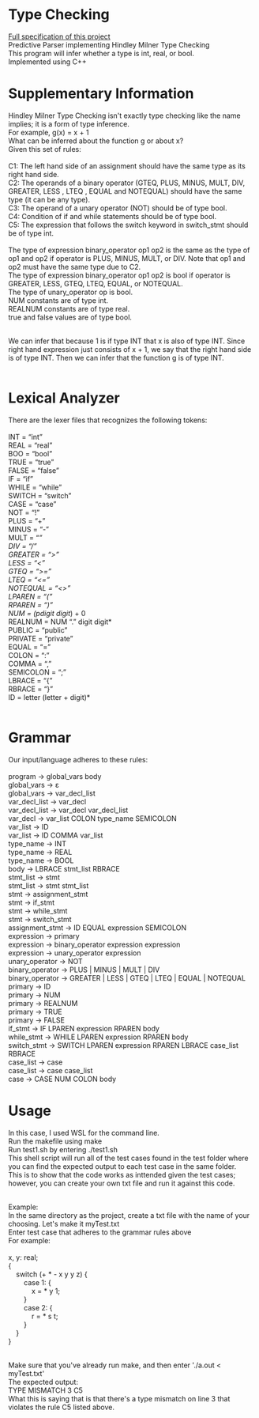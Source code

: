 # Type Checking
[Full specification of this project](https://github.com/TheMadBen/Predictive_Parser_Hindley/blob/master/CSE340_Project3.pdf)<br>
Predictive Parser implementing Hindley Milner Type Checking<br>
This program will infer whether a type is int, real, or bool.<br>
Implemented using C++<br>

# Supplementary Information
Hindley Milner Type Checking isn't exactly type checking like the name implies; it is a form of type inference.<br>
For example, g(x) = x + 1<br>
What can be inferred about the function g or about x?<br>
Given this set of rules:<br><br>
C1: The left hand side of an assignment should have the same type as its right hand side.<br>
C2: The operands of a binary operator (GTEQ, PLUS, MINUS, MULT, DIV, GREATER, LESS , LTEQ , EQUAL and NOTEQUAL) should have the same type (it can be any type).<br>
C3: The operand of a unary operator (NOT) should be of type bool.<br>
C4: Condition of if and while statements should be of type bool.<br>
C5: The expression that follows the switch keyword in switch_stmt should be of type int.<br><br>
The type of expression binary_operator op1 op2 is the same as the type of op1 and op2 if operator is PLUS, MINUS, MULT, or DIV. Note that op1 and op2 must have the same type due to C2.<br>
The type of expression binary_operator op1 op2 is bool if operator is GREATER, LESS, GTEQ, LTEQ, EQUAL, or NOTEQUAL.<br>
The type of unary_operator op is bool.<br>
NUM constants are of type int.<br>
REALNUM constants are of type real.<br>
true and false values are of type bool.<br><br>

We can infer that because 1 is if type INT that x is also of type INT. Since right hand expression just consists of x + 1, we say that the right hand side is of type INT. Then we can infer that the function g is of type INT.<br><br>

# Lexical Analyzer
There are the lexer files that recognizes the following tokens:<br><br>
INT = “int”<br>
REAL = “real”<br>
BOO = “bool”<br>
TRUE = “true”<br>
FALSE = “false”<br>
IF = “if”<br>
WHILE = “while”<br>
SWITCH = “switch”<br>
CASE = “case”<br>
NOT = “!”<br>
PLUS = “+”<br>
MINUS = “-”<br>
MULT = “*”<br>
DIV = “/”<br>
GREATER = “>”<br>
LESS = “<”<br>
GTEQ = “>=”<br>
LTEQ = “<=”<br>
NOTEQUAL = “<>”<br>
LPAREN = “(”<br>
RPAREN = “)”<br>
NUM = (pdigit digit*) + 0<br>
REALNUM = NUM “.” digit digit*<br>
PUBLIC = “public”<br>
PRIVATE = “private”<br>
EQUAL = “=”<br>
COLON = “:”<br>
COMMA = “,”<br>
SEMICOLON = “;”<br>
LBRACE = “{”<br>
RBRACE = “}”<br>
ID = letter (letter + digit)*<br><br>

# Grammar
Our input/language adheres to these rules:<br><br>
program -> global_vars body<br>
global_vars -> ε<br>
global_vars -> var_decl_list<br>
var_decl_list -> var_decl<br>
var_decl_list -> var_decl var_decl_list<br>
var_decl -> var_list COLON type_name SEMICOLON<br>
var_list -> ID<br>
var_list -> ID COMMA var_list<br>
type_name -> INT<br>
type_name -> REAL<br>
type_name -> BOOL<br>
body -> LBRACE stmt_list RBRACE<br>
stmt_list -> stmt<br>
stmt_list -> stmt stmt_list<br>
stmt -> assignment_stmt<br>
stmt -> if_stmt<br>
stmt -> while_stmt<br>
stmt -> switch_stmt<br>
assignment_stmt -> ID EQUAL expression SEMICOLON<br>
expression -> primary<br>
expression -> binary_operator expression expression<br>
expression -> unary_operator expression<br>
unary_operator -> NOT<br>
binary_operator -> PLUS | MINUS | MULT | DIV<br>
binary_operator -> GREATER | LESS | GTEQ | LTEQ | EQUAL | NOTEQUAL<br>
primary -> ID<br>
primary -> NUM<br>
primary -> REALNUM<br>
primary -> TRUE<br>
primary -> FALSE<br>
if_stmt -> IF LPAREN expression RPAREN body<br>
while_stmt -> WHILE LPAREN expression RPAREN body<br>
switch_stmt -> SWITCH LPAREN expression RPAREN LBRACE case_list RBRACE<br>
case_list -> case<br>
case_list -> case case_list<br>
case -> CASE NUM COLON body<br>

# Usage
In this case, I used WSL for the command line.<br>
Run the makefile using make<br>
Run test1.sh by entering ./test1.sh<br>
This shell script will run all of the test cases found in the test folder where you can find the expected output to each test case in the same folder.<br>
This is to show that the code works as inttended given the test cases; however, you can create your own txt file and run it against this code.<br><br>

Example:<br>
In the same directory as the project, create a txt file with the name of your choosing. Let's make it myTest.txt<br>
Enter test case that adheres to the grammar rules above<br>
For example:<br><br>
x, y: real;<br>
{<br>
&nbsp;&nbsp;&nbsp;&nbsp;switch (+ * - x y y z) {<br>
&nbsp;&nbsp;&nbsp;&nbsp;&nbsp;&nbsp;&nbsp;&nbsp;case 1: {<br>
&nbsp;&nbsp;&nbsp;&nbsp;&nbsp;&nbsp;&nbsp;&nbsp;&nbsp;&nbsp;&nbsp;&nbsp;x = * y 1;<br>
&nbsp;&nbsp;&nbsp;&nbsp;&nbsp;&nbsp;&nbsp;&nbsp;}<br>
&nbsp;&nbsp;&nbsp;&nbsp;&nbsp;&nbsp;&nbsp;&nbsp;case 2: {<br>
&nbsp;&nbsp;&nbsp;&nbsp;&nbsp;&nbsp;&nbsp;&nbsp;&nbsp;&nbsp;&nbsp;&nbsp;r = * s t;<br>
&nbsp;&nbsp;&nbsp;&nbsp;&nbsp;&nbsp;&nbsp;&nbsp;}<br>
&nbsp;&nbsp;&nbsp;&nbsp;}<br>
}<br><br>

Make sure that you've already run make, and then enter './a.out < myTest.txt'<br>
The expected output:<br>
TYPE MISMATCH 3 C5<br>
What this is saying that is that there's a type mismatch on line 3 that violates the rule C5 listed above.<br>


